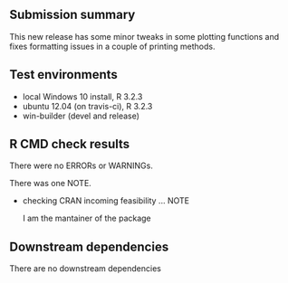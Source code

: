 ## Submission summary
This new release has some minor tweaks in some
plotting functions and fixes formatting 
issues in a couple of printing methods.

## Test environments
* local Windows 10 install, R 3.2.3
* ubuntu 12.04 (on travis-ci), R 3.2.3
* win-builder (devel and release)

## R CMD check results
There were no ERRORs or WARNINGs.

There was one NOTE.

* checking CRAN incoming feasibility ... NOTE

    I am the mantainer of the package
  


## Downstream dependencies
There are no downstream dependencies

